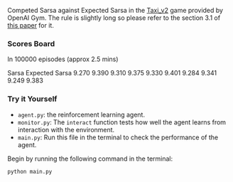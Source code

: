 Competed Sarsa against Expected Sarsa in the [Taxi_v2](https://gym.openai.com/envs/Taxi-v2/) game provided by OpenAI Gym. The rule is slightly long so please refer to the section 3.1 of [this paper](https://arxiv.org/pdf/cs/9905014.pdf) for it. 

### Scores Board

In 100000 episodes (approx 2.5 mins)

Sarsa       Expected Sarsa
9.270           9.390
9.310           9.375
9.330           9.401
9.284           9.341
9.249           9.383

### Try it Yourself

- `agent.py`: the reinforcement learning agent. 
- `monitor.py`: The `interact` function tests how well the agent learns from interaction with the environment.
- `main.py`: Run this file in the terminal to check the performance of the agent.

Begin by running the following command in the terminal:
```
python main.py
```
